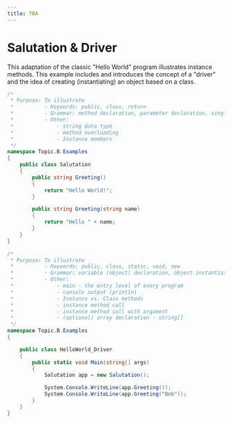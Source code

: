```yaml
---
title: TBA
---
```

# Salutation & Driver

This adaptation of the classic "Hello World" program illustrates instance methods. This example includes and introduces the concept of a "driver" and the idea of creating (instantiating) an object based on a class.

```csharp
/*
 * Purpose: To illustrate 
 *          - Keywords: public, class, return
 *          - Grammar: method declaration, parameter declaration, single line comments
 *          - Other:
 *              - string data type
 *              - method overloading
 *              - Instance members
 */
namespace Topic.B.Examples
{
    public class Salutation
    {
        public string Greeting()
        {
            return "Hello World!";
        }

        public string Greeting(string name)
        {
            return "Hello " + name;
        }
    }
}
```

```csharp
/*
 * Purpose: To illustrate 
 *          - Keywords: public, class, static, void, new
 *          - Grammar: variable (object) declaration, object instantiation, method declaration, method call, multi-line comments
 *          - Other:
 *              - main - the entry level of every program
 *              - console output (println)
 *              - Instance vs. Class methods
 *              - instance method call
 *              - instance method call with argument
 *              - (optional) array declaration - string[]
 */
namespace Topic.B.Examples
{

    public class HelloWorld_Driver
    {
        public static void Main(string[] args)
        {
            Salutation app = new Salutation();

            System.Console.WriteLine(app.Greeting());
            System.Console.WriteLine(app.Greeting("Bob"));
        }
    }
}
```
